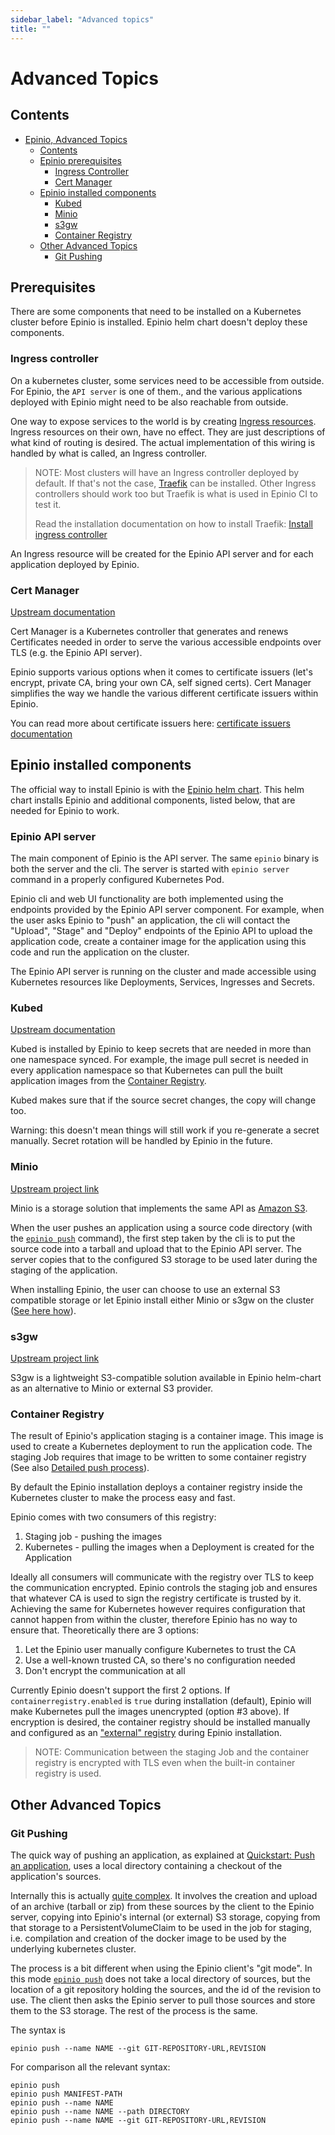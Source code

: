 ```yaml
---
sidebar_label: "Advanced topics"
title: ""
---
```


# Advanced Topics

## Contents

- [Epinio, Advanced Topics](#epinio-advanced-topics)
  - [Contents](#contents)
  - [Epinio prerequisites](#prerequisites)
    - [Ingress Controller](#ingress-controller)
    - [Cert Manager](#cert-manager)
  - [Epinio installed components](#epinio-installed-components)
    - [Kubed](#kubed)
    - [Minio](#minio)
    - [s3gw](#s3gw)
    - [Container Registry](#container-registry)
  - [Other Advanced Topics](#other-advanced-topics)
    - [Git Pushing](#git-pushing)

## Prerequisites

There are some components that need to be installed on a Kubernetes cluster before
Epinio is installed. Epinio helm chart doesn't deploy these components.

### Ingress controller

On a kubernetes cluster, some services need to be accessible from outside.
For Epinio, the `API server` is one of them., and the various applications 
deployed with Epinio might need to be also reachable from outside.

One way to expose services to the world is by creating [Ingress resources](https://kubernetes.io/docs/concepts/services-networking/ingress/).
Ingress resources on their own, have no effect. They are just descriptions of what kind of routing is desired. The actual implementation of this
wiring is handled by what is called, an Ingress controller.

> NOTE: Most clusters will have an Ingress controller deployed by default. If that's not the case, [Traefik](https://doc.traefik.io/traefik/providers/kubernetes-ingress/) can be installed.
> Other Ingress controllers should work too but Traefik is what is used in Epinio CI to test it.
>
> Read the installation documentation on how to install Traefik: [Install ingress controller](../installation/install_epinio.md#ingress-controller)

An Ingress resource will be created for the Epinio API server and for each application deployed by Epinio.

### Cert Manager

[Upstream documentation](https://cert-manager.io/docs/)

Cert Manager is a Kubernetes controller that generates and renews Certificates needed in order to
serve the various accessible endpoints over TLS (e.g. the Epinio API server).

Epinio supports various options when it comes to certificate issuers (let's encrypt, private CA, bring your own CA, self signed certs).
Cert Manager simplifies the way we handle the various different certificate issuers within Epinio.

You can read more about certificate issuers here: [certificate issuers documentation](../howtos/other/certificate_issuers.md)

## Epinio installed components

The official way to install Epinio is with the [Epinio helm chart](https://artifacthub.io/packages/helm/epinio/epinio).
This helm chart installs Epinio and additional components, listed below, that are needed for Epinio to work.

### Epinio API server

The main component of Epinio is the API server. The same `epinio` binary is both
the server and the cli. The server is started with `epinio server` command in a properly configured Kubernetes Pod.

Epinio cli and web UI functionality are both implemented using the endpoints provided by the Epinio API server
component. For example, when the user asks Epinio to "push" an application, the
cli will contact the "Upload", "Stage" and "Deploy" endpoints of the Epinio API to upload the application code,
create a container image for the application using this code and run the application on the cluster.

The Epinio API server is running on the cluster and made accessible using Kubernetes resources like
Deployments, Services,  Ingresses and Secrets.

### Kubed

[Upstream documentation](https://github.com/kubeops/kubed)

Kubed is installed by Epinio to keep secrets that are needed in more than
one namespace synced. For example, the image pull secret is needed in every application namespace
so that Kubernetes can pull the built application images from the [Container Registry](#container-registry).

Kubed makes sure that if the source secret changes, the copy will change too.

Warning: this doesn't mean things will still work if you re-generate a secret manually. Secret rotation will be handled by Epinio in the future.

### Minio

[Upstream project link](https://github.com/minio/minio)

Minio is a storage solution that implements the same API as [Amazon S3](https://aws.amazon.com/s3/).

When the user pushes an application using a source code directory (with the [`epinio push`](../references/commands/cli/epinio_push.md) command), the first step taken by the cli is to put the source code into a tarball and upload that to the Epinio API server. The server copies that to the configured S3 storage to be used later during the staging of the application.

When installing Epinio, the user can choose to use an external S3 compatible storage or let Epinio install either Minio or s3gw on the cluster ([See here how](../howtos/customization/setup_external_s3.md)).

### s3gw

[Upstream project link](https://github.com/aquarist-labs/s3gw)

S3gw is a lightweight S3-compatible solution available in Epinio helm-chart as an alternative to Minio or external S3 provider.

### Container Registry

The result of Epinio's application staging is a container image. This image is used to create a Kubernetes deployment to run the application code.
The staging Job requires that image to be written to some container registry (See also [Detailed push process](detailed-push-process.md)). 

By default the Epinio installation deploys a container registry inside the Kubernetes cluster to make the process easy and fast.

Epinio comes with two consumers of this registry:

1. Staging job - pushing the images
2. Kubernetes - pulling the images when a Deployment is created for the Application

Ideally all consumers will communicate with the registry over TLS to keep the communication encrypted.
Epinio controls the staging job and ensures that whatever CA is used to sign the registry certificate is trusted by it. Achieving the same for Kubernetes however requires configuration that cannot happen from within the cluster, therefore Epinio has no way to ensure that. Theoretically there are 3 options:

1. Let the Epinio user manually configure Kubernetes to trust the CA
2. Use a well-known trusted CA, so there's no configuration needed
3. Don't encrypt the communication at all

Currently Epinio doesn't support the first 2 options. If `containerregistry.enabled` is `true` during installation (default), Epinio will make Kubernetes pull the images unencrypted (option #3 above).
If encryption is desired, the container registry should be installed manually and configured as an ["external" registry](../howtos/customization/setup_external_registry.md) during Epinio installation.

> NOTE: Communication between the staging Job and the container registry is encrypted with TLS even when the built-in container registry is used.

## Other Advanced Topics

### Git Pushing

The quick way of pushing an application, as explained at
[Quickstart: Push an application](../tutorials/quickstart.md#push-an-application), uses a local
directory containing a checkout of the application's sources.

Internally this is actually [quite complex](detailed-push-process.md). It
involves the creation and upload of an archive (tarball or zip) from these sources by the client
to the Epinio server, copying into Epinio's internal (or external) S3 storage,
copying from that storage to a PersistentVolumeClaim to be used in the job for staging,
i.e. compilation and creation of the docker image to be used by the underlying kubernetes cluster.

The process is a bit different when using the Epinio client's "git mode". In
this mode [`epinio push`](../references/commands/cli/epinio_push.md) does not take a local directory of sources, but the
location of a git repository holding the sources, and the id of the revision to
use. The client then asks the Epinio server to pull those sources and store them to the
S3 storage. The rest of the process is the same.

The syntax is

```
epinio push --name NAME --git GIT-REPOSITORY-URL,REVISION
```

For comparison all the relevant syntax:

```
epinio push
epinio push MANIFEST-PATH
epinio push --name NAME
epinio push --name NAME --path DIRECTORY
epinio push --name NAME --git GIT-REPOSITORY-URL,REVISION
```
